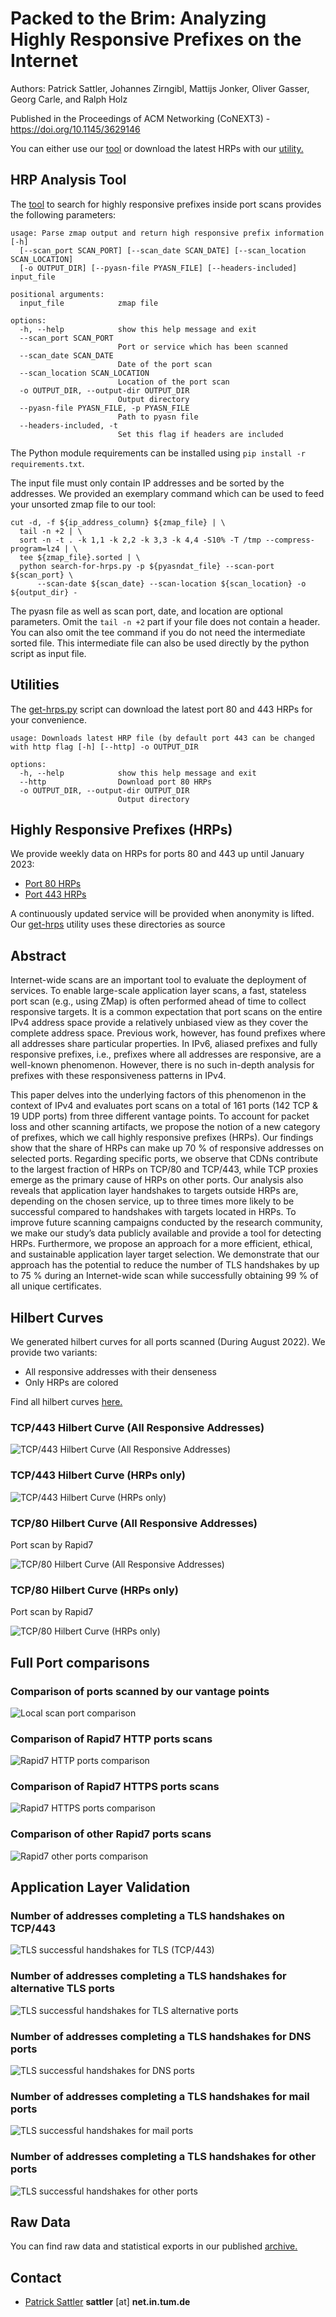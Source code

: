 # Packed to the Brim: Analyzing Highly Responsive Prefixes on the Internet

Authors: Patrick Sattler, Johannes Zirngibl, Mattijs Jonker, Oliver Gasser, Georg Carle, and Ralph Holz

Published in the Proceedings of ACM Networking (CoNEXT3) - https://doi.org/10.1145/3629146

You can either use our [tool](#hrp-analysis-tool) or download the latest HRPs with our [utility.](#utilities)

## HRP Analysis Tool

The [tool]({{site.url}}/search-for-hrps.py) to search for highly responsive prefixes inside port scans provides the following parameters:

```
usage: Parse zmap output and return high responsive prefix information [-h]
  [--scan_port SCAN_PORT] [--scan_date SCAN_DATE] [--scan_location SCAN_LOCATION]
  [-o OUTPUT_DIR] [--pyasn-file PYASN_FILE] [--headers-included] input_file

positional arguments:
  input_file            zmap file

options:
  -h, --help            show this help message and exit
  --scan_port SCAN_PORT
                        Port or service which has been scanned
  --scan_date SCAN_DATE
                        Date of the port scan
  --scan_location SCAN_LOCATION
                        Location of the port scan
  -o OUTPUT_DIR, --output-dir OUTPUT_DIR
                        Output directory
  --pyasn-file PYASN_FILE, -p PYASN_FILE
                        Path to pyasn file
  --headers-included, -t
                        Set this flag if headers are included
```

The Python module requirements can be installed using `pip install -r requirements.txt`.

The input file must only contain IP addresses and be sorted by the addresses.
We provided an exemplary command which can be used to feed your unsorted zmap file to our tool:

```
cut -d, -f ${ip_address_column} ${zmap_file} | \
  tail -n +2 | \
  sort -n -t . -k 1,1 -k 2,2 -k 3,3 -k 4,4 -S10% -T /tmp --compress-program=lz4 | \
  tee ${zmap_file}.sorted | \
  python search-for-hrps.py -p ${pyasndat_file} --scan-port ${scan_port} \
      --scan-date ${scan_date} --scan-location ${scan_location} -o ${output_dir} -
```

The pyasn file as well as scan port, date, and location are optional parameters.
Omit the `tail -n +2` part if your file does not contain a header.
You can also omit the tee command if you do not need the intermediate sorted file.
This intermediate file can also be used directly by the python script as input file.

## Utilities

The [get-hrps.py]({{site.url}}/get-hrps.py) script can download the latest port 80 and 443 HRPs for your convenience.

```
usage: Downloads latest HRP file (by default port 443 can be changed with http flag [-h] [--http] -o OUTPUT_DIR

options:
  -h, --help            show this help message and exit
  --http                Download port 80 HRPs
  -o OUTPUT_DIR, --output-dir OUTPUT_DIR
                        Output directory
```

## Highly Responsive Prefixes (HRPs)

We provide weekly data on HRPs for ports 80 and 443 up until January 2023:

- [Port 80 HRPs](https://github.com/hrp-stats/hrp-stats.github.io/tree/main/hrps/80)
- [Port 443 HRPs](https://github.com/hrp-stats/hrp-stats.github.io/tree/main/hrps/443)

A continuously updated service will be provided when anonymity is lifted.
Our [get-hrps](#utilities) utility uses these directories as source


## Abstract

Internet-wide scans are an important tool to evaluate the deployment of services.
To enable large-scale application layer scans, a fast, stateless port scan (e.g., using ZMap) is often performed ahead of time to collect responsive targets.
It is a common expectation that port scans on the entire IPv4 address space provide a relatively unbiased view as they cover the complete address space.
Previous work, however, has found prefixes where all addresses share particular properties.
In IPv6, aliased prefixes and fully responsive prefixes, i.e., prefixes where all addresses are responsive, are a well-known phenomenon.
However, there is no such in-depth analysis for prefixes with these responsiveness patterns in IPv4.

This paper delves into the underlying factors of this phenomenon in the context of IPv4 and evaluates port scans on a total of 161 ports (142 TCP & 19 UDP ports) from three different vantage points.
To account for packet loss and other scanning artifacts, we propose the notion of a new category of prefixes, which we call highly responsive prefixes (HRPs).
Our findings show that the share of HRPs can make up 70 % of responsive addresses on selected ports.
Regarding specific ports, we observe that CDNs contribute to the largest fraction of HRPs on TCP/80 and TCP/443, while TCP proxies emerge as the primary cause of HRPs on other ports.
Our analysis also reveals that application layer handshakes to targets outside HRPs are, depending on the chosen service, up to three times more likely to be successful compared to handshakes with targets located in HRPs.
To improve future scanning campaigns conducted by the research community, we make our study’s data publicly available and provide a tool for detecting HRPs.
Furthermore, we propose an approach for a more efficient, ethical, and sustainable application layer target selection.
We demonstrate that our approach has the potential to reduce the number of TLS handshakes by up to 75 % during an Internet-wide scan while successfully obtaining 99 % of all unique certificates.


## Hilbert Curves

We generated hilbert curves for all ports scanned (During August 2022).
We provide two variants:
- All responsive addresses with their denseness
- Only HRPs are colored

Find all hilbert curves [here.](https://github.com/hrp-stats/hrp-stats.github.io/tree/main/hilbert_curves)

### TCP/443 Hilbert Curve (All Responsive Addresses)

![TCP/443 Hilbert Curve (All Responsive Addresses)](hilbert_curves/443-2022-08-08-all-map.png "TCP/443 Hilbert Curve (All Responsive Addresses)")

### TCP/443 Hilbert Curve (HRPs only)

![TCP/443 Hilbert Curve (HRPs only)](hilbert_curves/443-2022-08-08-hrp-map.png "TCP/443 Hilbert Curve (HRPs only)")

### TCP/80 Hilbert Curve (All Responsive Addresses)

Port scan by Rapid7

![TCP/80 Hilbert Curve (All Responsive Addresses)](hilbert_curves/80-2022-08-08-rapid7-all-map.png "TCP/80 Hilbert Curve (All Responsive Addresses)")

### TCP/80 Hilbert Curve (HRPs only)

Port scan by Rapid7

![TCP/80 Hilbert Curve (HRPs only)](hilbert_curves/80-2022-08-08-rapid7-hrp-map.png "TCP/80 Hilbert Curve (HRPs only)")

## Full Port comparisons

### Comparison of ports scanned by our vantage points
![Local scan port comparison](figures/local_scans_port_hrp_comparison_full.jpg "Comparison of ports scanned by our vantage points")

### Comparison of Rapid7 HTTP ports scans
![Rapid7 HTTP ports comparison](figures/rapid7_http_port_hrp_comparison.jpg "Comparison of Rapid7 HTTP ports scans")

### Comparison of Rapid7 HTTPS ports scans
![Rapid7 HTTPS ports comparison](figures/rapid7_https_port_hrp_comparison.jpg "Comparison of Rapid7 HTTPS ports scans")

### Comparison of other Rapid7 ports scans
![Rapid7 other ports comparison](figures/rapid7_other_port_hrp_comparison.jpg "Comparison of other Rapid7 ports scans")

## Application Layer Validation

### Number of addresses completing a TLS handshakes on TCP/443
![TLS successful handshakes for TLS (TCP/443)](figures/tls_reachable_addrs_cdf.jpg "Number of addresses completing a TLS handshakes on TCP/443")

### Number of addresses completing a TLS handshakes for alternative TLS ports
![TLS successful handshakes for TLS alternative ports](figures/tls_reachable_addrs_cdf_HTTPalt.jpg "Number of addresses completing a TLS handshakes for alternative TLS ports")

### Number of addresses completing a TLS handshakes for DNS ports
![TLS successful handshakes for DNS ports](figures/tls_reachable_addrs_cdf_DNS.jpg "Number of addresses completing a TLS handshakes for DNS ports")

### Number of addresses completing a TLS handshakes for mail ports
![TLS successful handshakes for mail ports](figures/tls_reachable_addrs_cdf_Mail.jpg "Number of addresses completing a TLS handshakes for mail ports")

### Number of addresses completing a TLS handshakes for other ports
![TLS successful handshakes for other ports](figures/tls_reachable_addrs_cdf_Other.jpg "Number of addresses completing a TLS handshakes for other ports")

## Raw Data

You can find raw data and statistical exports in our published [archive.](https://mediatum.ub.tum.de/1723389)

## Contact

- [Patrick Sattler](https://www.net.in.tum.de/members/sattler) **sattler** [at] **net.in.tum.de**

